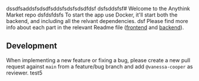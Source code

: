 dssdfsaddsfsdsdfsddsfsdsfsdsdfdsf
dsfsddsfsf# Welcome to the Anythink Market repo
dsfdsfdsfs
To start the app use Docker, it'll start both the backend, and including all the relvant dependencies.
dsf
Please find more info about each part in the relevant Readme file ([frontend](frontend/readme.md) and [backend](backend/README.md)).

## Development

When implementing a new feature or fixing a bug, please create a new pull request against `main` from a feature/bug branch and add `@vanessa-cooper` as reviewer.
test5
